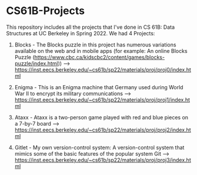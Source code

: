 # CS61B-Projects
This repository includes all the projects that I've done in CS 61B: Data Structures at UC Berkeley in Spring 2022. We had 4 Projects:

1. Blocks - The Blocks puzzle in this project has numerous variations available on the web and in mobile apps (for example: An online Blocks Puzzle (https://www.cbc.ca/kidscbc2/content/games/blocks-puzzle/index.html)) --> https://inst.eecs.berkeley.edu/~cs61b/sp22/materials/proj/proj0/index.html

2. Enigma - This is an Enigma machine that Germany used during World War II to encrypt its military communications --> https://inst.eecs.berkeley.edu/~cs61b/sp22/materials/proj/proj1/index.html

3. Ataxx - Ataxx is a two-person game played with red and blue pieces on a 7-by-7 board --> https://inst.eecs.berkeley.edu/~cs61b/sp22/materials/proj/proj2/index.html

4. Gitlet - My own version-control system: A version-control system that mimics some of the basic features of the popular system Git -->  https://inst.eecs.berkeley.edu/~cs61b/sp22/materials/proj/proj3/index.html